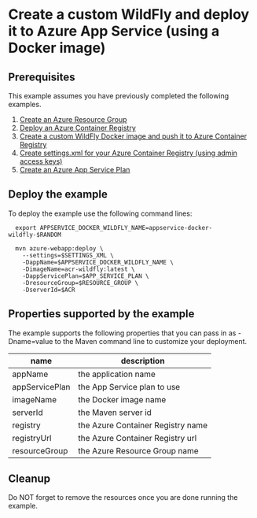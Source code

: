 
# Create a custom WildFly and deploy it to Azure App Service (using a Docker image)

## Prerequisites

This example assumes you have previously completed the following examples.

1. [Create an Azure Resource Group](../../group/create/)
1. [Deploy an Azure Container Registry](../../acr/create/)
1. [Create a custom WildFly Docker image and push it to Azure Container Registry](../../acr/wildfly/)
1. [Create settings.xml for your Azure Container Registry (using admin access keys)](../acr/create-access-keys-settings-xml/)
1. [Create an Azure App Service Plan](../appservice/plan/create/)

## Deploy the example

To deploy the example use the following command lines:

```shell
  export APPSERVICE_DOCKER_WILDFLY_NAME=appservice-docker-wildfly-$RANDOM

  mvn azure-webapp:deploy \
    --settings=$SETTINGS_XML \
    -DappName=$APPSERVICE_DOCKER_WILDFLY_NAME \
    -DimageName=acr-wildfly:latest \
    -DappServicePlan=$APP_SERVICE_PLAN \
    -DresourceGroup=$RESOURCE_GROUP \
    -DserverId=$ACR
```

## Properties supported by the example

The example supports the following properties that you can pass in as -Dname=value
to the Maven command line to customize your deployment.

| name                   | description                       |
|------------------------|-----------------------------------|
| appName                | the application name              |
| appServicePlan         | the App Service plan to use       |
| imageName              | the Docker image name             |
| serverId               | the Maven server id               |
| registry               | the Azure Container Registry name |
| registryUrl            | the Azure Container Registry url  |
| resourceGroup          | the Azure Resource Group name     |

## Cleanup

Do NOT forget to remove the resources once you are done running the example.
